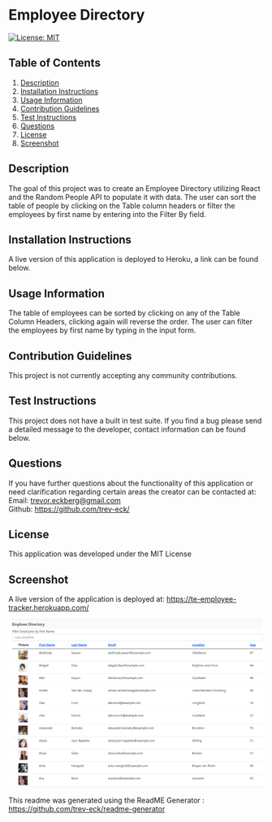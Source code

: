 # Employee Directory

[![License: MIT](https://img.shields.io/badge/License-MIT-yellow.svg)](https://opensource.org/licenses/MIT)

## Table of Contents
    
1. [Description](##description)
2. [Installation Instructions](##installation-instructions)
3. [Usage Information](##usage-information)
4. [Contribution Guidelines](##contribution-guidelines)
5. [Test Instructions](##test-instructions)
6. [Questions](##questions)
7. [License](##license)
8. [Screenshot](##screenshot)
    
    
## Description
The goal of this project was to create an Employee Directory utilizing React and the Random People API to populate it with data. The user can sort the table of people by clicking on the Table column headers or filter the employees by first name by entering into the Filter By field.
    
## Installation Instructions
A live version of this application is deployed to Heroku, a link can be found below.
    
## Usage Information
The table of employees can be sorted by clicking on any of the Table Column Headers, clicking again will reverse the order. The user can filter the employees by first name by typing in the input form.
    
## Contribution Guidelines
This project is not currently accepting any community contributions.
    
## Test Instructions
This project does not have a built in test suite. If you find a bug please send a detailed message to the developer, contact information can be found below.
    
## Questions
If you have further questions about the functionality of this application or need clarification regarding certain areas the creator can be contacted at:<br>
Email: trevor.eckberg@gmail.com <br>
Github: https://github.com/trev-eck/
    
## License
This application was developed under the MIT License

## Screenshot
A live version of the application is deployed at: https://te-employee-tracker.herokuapp.com/

![employee directory screenshot](.\public\images\screenshot.png)

This readme was generated using the ReadME Generator : https://github.com/trev-eck/readme-generator
